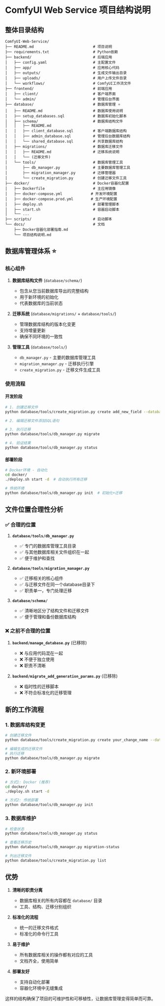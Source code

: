 # ComfyUI Web Service 项目结构说明

## 整体目录结构

```
ComfyUI-Web-Service/
├── README.md                           # 项目说明
├── requirements.txt                    # Python依赖
├── backend/                            # 后端应用
│   ├── config.yaml                     # 主配置文件
│   ├── app/                            # 应用核心代码
│   ├── outputs/                        # 生成文件输出目录
│   ├── uploads/                        # 用户上传文件目录
│   └── workflows/                      # ComfyUI工作流文件
├── frontend/                           # 前端应用
│   ├── client/                         # 客户端界面
│   └── admin/                          # 管理后台界面
├── database/                           # 数据库管理 ⭐
│   ├── README.md                       # 数据库使用说明
│   ├── setup_databases.sql             # 数据库初始化脚本
│   ├── schema/                         # 数据库结构文件
│   │   ├── README.md
│   │   ├── client_database.sql         # 客户端数据库结构
│   │   ├── admin_database.sql          # 管理后台数据库结构
│   │   └── shared_database.sql         # 共享数据库结构
│   ├── migrations/                     # 数据库迁移文件
│   │   ├── README.md                   # 迁移系统说明
│   │   └── (迁移文件)
│   └── tools/                          # 数据库管理工具
│       ├── db_manager.py               # 主要数据库管理工具
│       ├── migration_manager.py        # 迁移管理器
│       └── create_migration.py         # 创建迁移文件工具
├── docker/                             # Docker容器化配置
│   ├── Dockerfile                      # 主应用镜像
│   ├── docker-compose.yml             # 开发环境配置
│   ├── docker-compose.prod.yml        # 生产环境配置
│   ├── deploy.sh                       # 部署管理脚本
│   ├── start.sh                        # 容器启动脚本
│   └── ...
├── scripts/                            # 启动脚本
└── docs/                               # 文档
    ├── Docker容器化部署指南.md
    └── 项目结构说明.md
```

## 数据库管理体系 ⭐

### 核心组件

1. **数据库结构文件** (`database/schema/`)
   - 包含从您当前数据库导出的完整结构
   - 用于新环境的初始化
   - 代表数据库的当前状态

2. **迁移系统** (`database/migrations/` + `database/tools/`)
   - 管理数据库结构的版本化变更
   - 支持增量更新
   - 确保不同环境的一致性

3. **管理工具** (`database/tools/`)
   - `db_manager.py` - 主要的数据库管理工具
   - `migration_manager.py` - 迁移执行引擎
   - `create_migration.py` - 迁移文件生成工具

### 使用流程

#### 开发阶段
```bash
# 1. 创建迁移文件
python database/tools/create_migration.py create add_new_field --database client

# 2. 编辑迁移文件添加SQL语句

# 3. 执行迁移
python database/tools/db_manager.py migrate

# 4. 验证结果
python database/tools/db_manager.py status
```

#### 部署阶段
```bash
# Docker环境 - 自动化
cd docker/
./deploy.sh start -d  # 自动执行所有迁移

# 传统环境
python database/tools/db_manager.py init  # 初始化+迁移
```

## 文件位置合理性分析

### ✅ 合理的位置

1. **`database/tools/db_manager.py`** 
   - ✅ 专门的数据库管理工具目录
   - ✅ 与其他数据库相关文件组织在一起
   - ✅ 便于维护和查找

2. **`database/tools/migration_manager.py`**
   - ✅ 迁移相关的核心组件
   - ✅ 与迁移文件在同一个database目录下
   - ✅ 职责单一，专门处理迁移

3. **`database/schema/`**
   - ✅ 清晰地区分了结构文件和迁移文件
   - ✅ 便于管理和备份数据库结构

### ❌ 之前不合理的位置

1. **`backend/manage_database.py`** (已移除)
   - ❌ 与应用代码混在一起
   - ❌ 不便于独立使用
   - ❌ 职责不清晰

2. **`backend/migrate_add_generation_params.py`** (已移除)
   - ❌ 临时性的迁移脚本
   - ❌ 不符合标准化的迁移管理

## 新的工作流程

### 1. 数据库结构变更

```bash
# 创建迁移文件
python database/tools/create_migration.py create your_change_name --database target_db

# 编辑生成的迁移文件
# 执行迁移
python database/tools/db_manager.py migrate
```

### 2. 新环境部署

```bash
# 方式1: Docker (推荐)
cd docker/
./deploy.sh start -d

# 方式2: 传统部署
python database/tools/db_manager.py init
```

### 3. 数据库维护

```bash
# 检查状态
python database/tools/db_manager.py status

# 查看迁移历史
python database/tools/db_manager.py migration-status

# 列出迁移文件
python database/tools/create_migration.py list
```

## 优势

1. **清晰的职责分离**
   - 数据库相关的所有内容都在 `database/` 目录
   - 工具、结构、迁移分别组织

2. **标准化的流程**
   - 统一的迁移文件格式
   - 标准化的命令行工具

3. **易于维护**
   - 所有数据库相关的操作都有对应的工具
   - 文档齐全，使用简单

4. **部署友好**
   - 支持自动化部署
   - 容器化环境中无缝集成

这样的结构确保了项目的可维护性和可移植性，让数据库管理变得简单而可靠。
